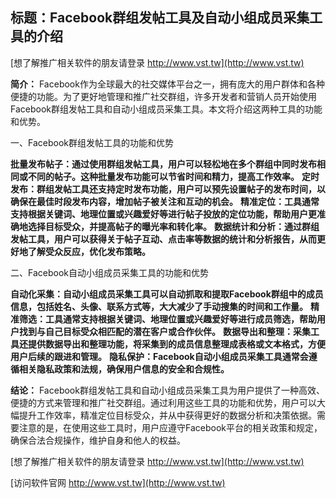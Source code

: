 ## **标题：Facebook群组发帖工具及自动小组成员采集工具的介绍**

[想了解推广相关软件的朋友请登录 http://www.vst.tw](http://www.vst.tw)

**简介：**
Facebook作为全球最大的社交媒体平台之一，拥有庞大的用户群体和各种便捷的功能。为了更好地管理和推广社交群组，许多开发者和营销人员开始使用Facebook群组发帖工具和自动小组成员采集工具。本文将介绍这两种工具的功能和优势。

一、Facebook群组发帖工具的功能和优势

**批量发布帖子：通过使用群组发帖工具，用户可以轻松地在多个群组中同时发布相同或不同的帖子。这种批量发布功能可以节省时间和精力，提高工作效率。**
**定时发布：群组发帖工具还支持定时发布功能，用户可以预先设置帖子的发布时间，以确保在最佳时段发布内容，增加帖子被关注和互动的机会。**
**精准定位：工具通常支持根据关键词、地理位置或兴趣爱好等进行帖子投放的定位功能，帮助用户更准确地选择目标受众，并提高帖子的曝光率和转化率。**
**数据统计和分析：通过群组发帖工具，用户可以获得关于帖子互动、点击率等数据的统计和分析报告，从而更好地了解受众反应，优化发布策略。**

二、Facebook自动小组成员采集工具的功能和优势

**自动化采集：自动小组成员采集工具可以自动抓取和提取Facebook群组中的成员信息，包括姓名、头像、联系方式等，大大减少了手动搜集的时间和工作量。**
**精准筛选：工具通常支持根据关键词、地理位置或兴趣爱好等进行成员筛选，帮助用户找到与自己目标受众相匹配的潜在客户或合作伙伴。**
**数据导出和整理：采集工具还提供数据导出和整理功能，将采集到的成员信息整理成表格或文本格式，方便用户后续的跟进和管理。**
**隐私保护：Facebook自动小组成员采集工具通常会遵循相关隐私政策和法规，确保用户信息的安全和合规性。**

**结论：**
Facebook群组发帖工具和自动小组成员采集工具为用户提供了一种高效、便捷的方式来管理和推广社交群组。通过利用这些工具的功能和优势，用户可以大幅提升工作效率，精准定位目标受众，并从中获得更好的数据分析和决策依据。需要注意的是，在使用这些工具时，用户应遵守Facebook平台的相关政策和规定，确保合法合规操作，维护自身和他人的权益。

[想了解推广相关软件的朋友请登录 http://www.vst.tw](http://www.vst.tw)


[访问软件官网 http://www.vst.tw](http://www.vst.tw)
